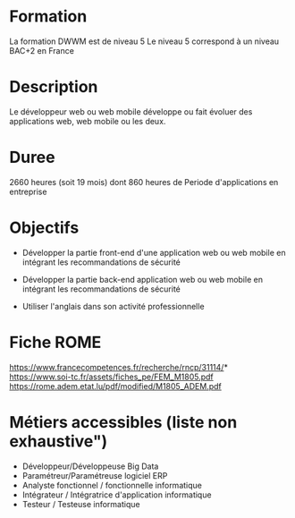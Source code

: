 # Formation

La formation DWWM est de niveau 5
Le niveau 5 correspond à un niveau BAC+2 en France

# Description

Le développeur web ou web mobile développe ou fait évoluer des applications web, web mobile ou les deux.

# Duree

2660 heures (soit 19 mois) dont 860 heures de Periode d'applications en entreprise

# Objectifs

- Développer la partie front-end d'une application web ou web mobile en intégrant les recommandations de sécurité

- Développer la partie back-end application web ou web mobile en intégrant les
recommandations de sécurité

- Utiliser l'anglais dans son activité professionnelle

# Fiche ROME

https://www.francecompetences.fr/recherche/rncp/31114/*
https://www.soi-tc.fr/assets/fiches_pe/FEM_M1805.pdf
https://rome.adem.etat.lu/pdf/modified/M1805_ADEM.pdf

# Métiers accessibles (liste non exhaustive") 

- Développeur/Développeuse Big Data
- Paramétreur/Paramétreuse logiciel ERP
- Analyste fonctionnel / fonctionnelle informatique
- Intégrateur / Intégratrice d'application informatique
- Testeur / Testeuse informatique
